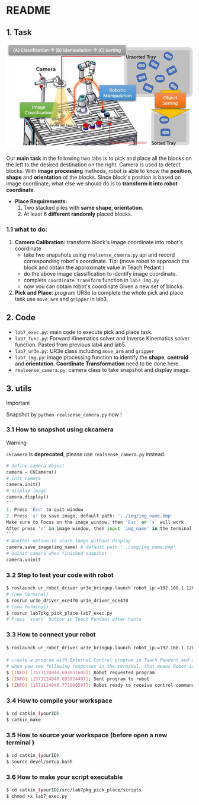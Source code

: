# README

## 1. Task

![workflow](./img/lab7_workflow.jpg)

Our **main task** in the following two labs is to pick and place all the blocks on the left to the desired destination on the right. Camera is used to detect blocks. With **image processing** methods, robot is able to know the **position**, **shape** and **orientation** of the blocks. Since block's position is based on image coordinate, what else we should do is to **transform it into robot coordinate**.

- **Place Requirements:**
  1. Two stacked piles with **same shape, orientation**.
  2. At least 6 **different randomly** placed blocks.

### 1.1 what to do:

1. **Camera Calibration:** transform block's image coordinate into robot's coordinate
   - take two snapshots using `realsense_camera.py` api and record corresponding robot's coordinate. Tip: (move robot to approach the block and obtain the approximate value in Teach Pedant )
   - do the above image classification to identify image coordinate.
   - complete `coordinate_transform` function in `lab7_img.py` 
   - now you can obtain robot's coordinate Given a new set of blocks.
2. **Pick and Place**: program UR3e to complete the whole pick and place task use `move_arm` and `gripper` in lab3.

## 2. Code

- `lab7_exec.py`: main code to execute pick and place task.
- `lab7_func.py`: Forward Kinematics solver and Inverse Kinematics solver function. Pasted from previous lab4 and lab5.
- `lab7_ur3e.py`: UR3e class including `move_arm` and `gripper` 
- `lab7_img.py`: image processing function to identify the **shape**, **centroid** and **orientation**. **Coordinate Transformation** need to be done here. 
- `realsense_camera.py`: camera class to take snapshot and display image.

## 3. utils

> [!IMPORTANT]
>
> Snapshot by `python realsense_camera.py` now !

### 3.1 How to snapshot using ckcamera

> [!WARNING]
>
> `ckcamera` is **deprecated**, please use `realsense_camera.py` instead.

````python 
# define camera object
camera = CKCamera()
# init camera
camera.init()
# display image
camera.display()
```
1. Press 'Esc' to quit window
2. Press 's' to save image, default path: '../img/img_name.bmp'
Make sure to Focus on the image window, then 'Esc' or 's' will work.
After press 's' in image window, then input 'img_name' in the terminal, the snapshot will be store in 'img' folder.
```
# Another option to store image without display
camera.save_image(img_name) # default path:'../img/img_name.bmp'
# Uninit camera when finished snapshot
camera.uninit
````

### 3.2 Step to test your code with robot

```bash
$ roslaunch ur_robot_driver ur3e_bringup.launch robot_ip:=192.168.1.120
# (new terminal)
$ rosrun ur3e_driver_ece470 ur3e_driver_ece470
# (new terminal)
$ rosrun lab7pkg_pick_place lab7_exec.py
# Press `start` button in Teach Pendant after hints
```

### 3.3 How to connect your robot

```bash
$ roslaunch ur_robot_driver ur3e_bringup.launch robot_ip:=192.168.1.120

# create a program with External Control program in Teach Pendant and start program after launching the driver.
# when you see following responses in the terminal, that means Robot is ready!
$ [INFO] [1571124040.693851608]: Robot requested program
$ [INFO] [1571124040.693924407]: Sent program to robot
$ [INFO] [1571124040.772090597]: Robot ready to receive control commands.
```

### 3.4 How to compile your workspace

```bash
$ cd catkin_(yourID)
$ catkin_make
```

### 3.5 How to source your workspace (before open a new terminal )

```bash
$ cd catkin_(yourID)
$ source devel/setup.bash
```

### 3.6 How to make your script executable

```bash
$ cd catkin_(yourID)/src/lab7pkg_pick_place/scripts 
$ chmod +x lab7_exec.py
```
